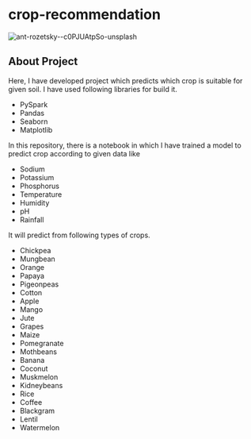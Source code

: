 # crop-recommendation

![ant-rozetsky--c0PJUAtpSo-unsplash](https://user-images.githubusercontent.com/88129183/174021847-debf2e8e-bc88-497e-847d-36cb1372bc28.jpg)

## About Project
Here, I have developed project which predicts which crop is suitable for given soil.
I have used following libraries for build it.
* PySpark
* Pandas
* Seaborn
* Matplotlib

In this repository, there is a notebook in which I have trained a model to predict crop according to given data like 
* Sodium
* Potassium
* Phosphorus
* Temperature
* Humidity
* pH
* Rainfall

It will predict from following types of crops.

* Chickpea
* Mungbean	
* Orange	
* Papaya	
* Pigeonpeas
* Cotton	
* Apple	
* Mango	
* Jute	
* Grapes	
* Maize	
* Pomegranate
* Mothbeans	
* Banana	
* Coconut	
* Muskmelon
* Kidneybeans
* Rice	
* Coffee
* Blackgram
* Lentil	
* Watermelon	

